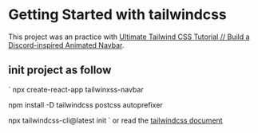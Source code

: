 # Getting Started with tailwindcss

This project was an practice with [Ultimate Tailwind CSS Tutorial // Build a Discord-inspired Animated Navbar](https://www.youtube.com/watch?v=pfaSUYaSgRo).

## init project as follow

`
npx create-react-app tailwinxss-navbar

npm install -D tailwindcss postcss autoprefixer

npx tailwindcss-cli@latest init
`
or read the [tailwindcss document](https://tailwindcss.com/docs/guides/create-react-app)